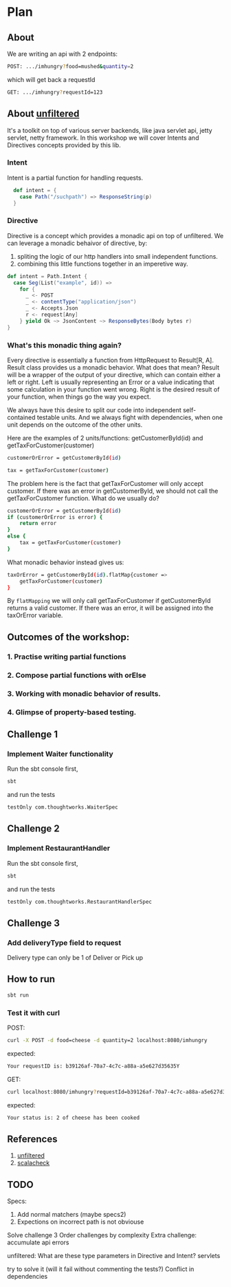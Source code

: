 # Plan

## About

We are writing an api with 2 endpoints:

```sh
POST: .../imhungry?food=mushed&quantity=2
```
which will get back a requestId
```sh
GET: .../imhungry?requestId=123
```
## About [unfiltered](http://unfiltered.ws)
It's a toolkit on top of various server backends, like java servlet api, jetty servlet, netty framework.
In this workshop we will cover Intents and Directives concepts provided by this lib.

### Intent
Intent is a partial function for handling requests.

```scala
  def intent = {
    case Path("/suchpath") => ResponseString(p)
  }
```

### Directive
Directive is a concept which provides a monadic api on top of unfiltered.
We can leverage a monadic behaivor of directive, by:
 1. spliting the logic of our http handlers into small independent functions.
 2. combining this little functions together in an imperetive way.
 
```scala
def intent = Path.Intent {
  case Seg(List("example", id)) =>
    for {
      _ <- POST
      _ <- contentType("application/json")
      _ <- Accepts.Json
      r <- request[Any]
    } yield Ok ~> JsonContent ~> ResponseBytes(Body bytes r)
}
```

### What's this monadic thing again?
Every directive is essentially a function from HttpRequest to Result[R, A].
Result class provides us a monadic behavior. What does that mean?
Result will be a wrapper of the output of your directive, which can contain either a left or right.
Left is usually representing an Error or a value indicating that some calculation in your function went wrong.
Right is the desired result of your function, when things go the way you expect.

We always have this desire to split our code into independent self-contained testable units.
And we always fight with dependencies, when one unit depends on the outcome of the other units.

Here are the examples of 2 units/functions: getCustomerById(id) and getTaxForCustomer(customer)

```sh
customerOrError = getCustomerById(id)
```

```sh
tax = getTaxForCustomer(customer)
```

The problem here is the fact that getTaxForCustomer will only accept customer. If there was an error in getCustomerById, we should not call the getTaxForCustomer function.
What do we usually do?

```sh
customerOrError = getCustomerById(id)
if (customerOrError is error) {
    return error
}
else {
    tax = getTaxForCustomer(customer)
}
```

What monadic behavior instead gives us:

```sh
taxOrError = getCustomerById(id).flatMap{customer => 
    getTaxForCustomer(customer)
}
```
By `flatMapping` we will only call getTaxForCustomer if getCustomerById returns a valid customer. If there was an error, it will be assigned into the taxOrError variable.

## Outcomes of the workshop:
### 1. Practise writing partial functions
### 2. Compose partial functions with orElse
### 3. Working with monadic behavior of results.
### 4. Glimpse of property-based testing.

## Challenge 1

### Implement Waiter functionality
Run the sbt console first,
```sh
sbt
```
and run the tests
```sh
testOnly com.thoughtworks.WaiterSpec
```

## Challenge 2

### Implement RestaurantHandler
Run the sbt console first,
```sh
sbt
```
and run the tests
```sh
testOnly com.thoughtworks.RestaurantHandlerSpec
```

## Challenge 3
### Add deliveryType field to request

Delivery type can only be 1 of Deliver or Pick up

## How to run

```sh
sbt run
```

### Test it with curl
POST:
```sh
curl -X POST -d food=cheese -d quantity=2 localhost:8080/imhungry
```
expected:

```sh
Your requestID is: b39126af-70a7-4c7c-a88a-a5e627d35635Y
```
GET:
```sh
curl localhost:8080/imhungry?requestId=b39126af-70a7-4c7c-a88a-a5e627d35635
```
expected:
```sh
Your status is: 2 of cheese has been cooked
```

## References
1. [unfiltered](http://unfiltered.ws)
2. [scalacheck](https://www.scalacheck.org)

## TODO
Specs:
1. Add normal matchers (maybe specs2)
2. Expections on incorrect path is not obviouse

Solve challenge 3
Order challenges by complexity
Extra challenge: accumulate api errors

unfiltered: 
What are these type parameters in Directive and Intent?
servlets

try to solve it (will it fail without commenting the tests?)
Conflict in dependencies

